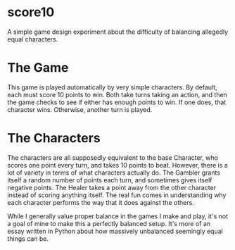 # score10
A simple game design experiment about the difficulty of balancing allegedly equal characters.

# The Game
This game is played automatically by very simple characters. By default, each must score 10 points to win. Both take turns taking an action, and then the game checks to see if either has enough points to win. If one does, that character wins. Otherwise, another turn is played.

# The Characters
The characters are all supposedly equivalent to the base Character, who scores one point every turn, and takes 10 points to beat. However, there is a lot of variety in terms of what characters actually do. The Gambler grants itself a random number of points each turn, and sometimes gives itself negative points. The Healer takes a point away from the other character instead of scoring anything itself. The real fun comes in understanding why each character performs the way that it does against the others.

While I generally value proper balance in the games I make and play, it's not a goal of mine to make this a perfectly balanced setup. It's more of an essay written in Python about how massively unbalanced seemingly equal things can be.
